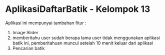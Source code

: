 # AplikasiDaftarBatik - Kelompok 13

Aplikasi ini mempunyai tambahan fitur :

1. Image Slider
2. memberitahu user sudah berapa lama user tidak menggunakan aplikasi batik ini, 
   pemberitahuan muncul setelah 10 menit keluar dari aplikasi
3. Pencarian batik
